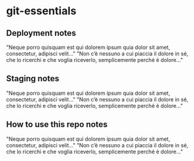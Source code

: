 # git-essentials

## Deployment notes
"Neque porro quisquam est qui dolorem ipsum quia dolor sit amet, consectetur, adipisci velit..."
"Non c’è nessuno a cui piaccia il dolore in sé, che lo ricerchi e che voglia riceverlo, semplicemente perché è dolore..."

## Staging notes
"Neque porro quisquam est qui dolorem ipsum quia dolor sit amet, consectetur, adipisci velit..."
"Non c’è nessuno a cui piaccia il dolore in sé, che lo ricerchi e che voglia riceverlo, semplicemente perché è dolore..."

## How to use this repo notes
"Neque porro quisquam est qui dolorem ipsum quia dolor sit amet, consectetur, adipisci velit..."
"Non c’è nessuno a cui piaccia il dolore in sé, che lo ricerchi e che voglia riceverlo, semplicemente perché è dolore..."
